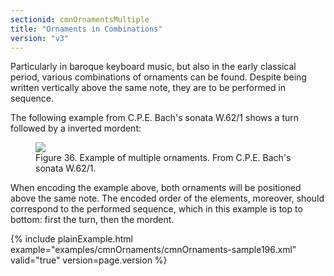 ```yaml
---
sectionid: cmnOrnamentsMultiple
title: "Ornaments in Combinations"
version: "v3"
---
```


Particularly in baroque keyboard music, but also in the early classical period, various
combinations of ornaments can be found. Despite being written vertically above the
same note,
they are to be performed in sequence.

The following example from C.P.E. Bach's sonata W.62/1 shows a turn followed by a
inverted
mordent:

<figure class="figure"><img src="{{ site.baseurl }}/Images/modules/cmnOrnaments/ex_multi_orn.png" class="img-responsive"><figcaption class="figure-caption">Figure 36. Example of multiple ornaments. From C.P.E. Bach's sonata W.62/1.</figcaption>
</figure>When encoding the example above, both ornaments will be positioned above the same
note. The
encoded order of the elements, moreover, should correspond to the performed sequence,
which in
this example is top to bottom: first the turn, then the mordent.

{% include plainExample.html example="examples/cmnOrnaments/cmnOrnaments-sample196.xml" valid="true" version=page.version %}
